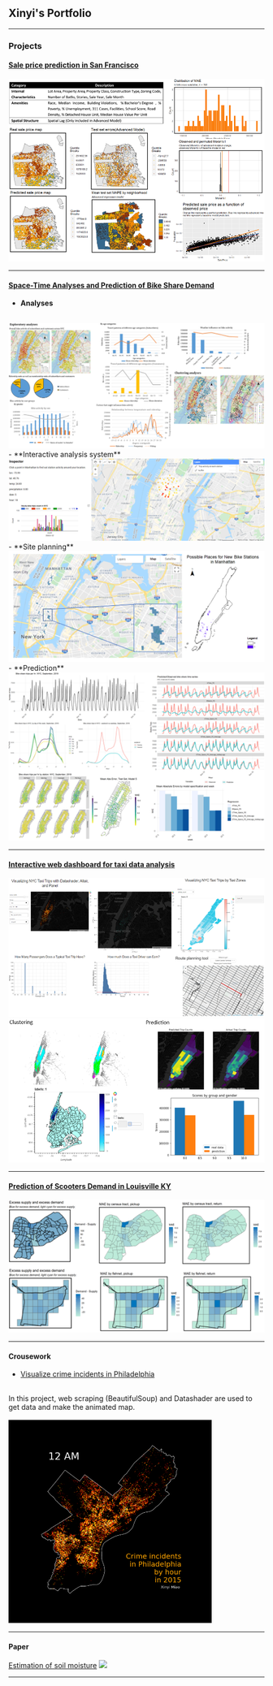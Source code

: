 ## Xinyi's Portfolio

---

### Projects

#### [Sale price prediction in San Francisco](/html/salesPredictionSF.html)
<img src="images/saleSF.png?raw=true"/>

---
#### [Space-Time Analyses and Prediction of Bike Share Demand](/bikesharedAnalysis)
- **Analyses**
<br>
<img src="images/bikeAnalysis_overall.png?raw=true">
<br>
- **Interactive analysis system**
<br>
<img src="images/gee2.png?raw=true">
<br>
- **Site planning**
<br>
<img src="images/siteplanning.png?raw=true">
<br>
- **Prediction**
<br>
<img src="images/bikePredict.png?raw=true">

---
#### [Interactive web dashboard for taxi data analysis](/webdashboard)
<img src="images/panel.png?raw=true">
<img src="images/candp.png?raw=true">

---
#### [Prediction of Scooters Demand in Louisville KY](/scootersdemand)
<img src="images/scooters.png?raw=true">

---

#### Crousework

- [Visualize crime incidents in Philadelphia](https://nbviewer.jupyter.org/github/XinyiMsumyee/HomeworkProjectForMUSA620/blob/master/assignment-5_Xinyi_Miao.ipynb)
<br>
In this project, web scraping (BeautifulSoup) and Datashader are used to get data and make the animated map.
<br><br>
<img src="images/crimes_hour.gif?raw=true" style="width:400px;height:400px;">

---

#### Paper
[Estimation of soil moisture](/pdf/soilMoisture.pdf)
<img src="images/soilMoisture_poster.jpg?raw=true"/>


---